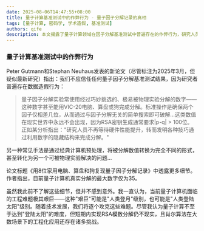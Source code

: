 ```yaml
---
date: 2025-08-06T14:47:55+08:00
title: 量子计算基准测试中的作弊行为 - 量子因子分解记录的真相
tags: [量子计算, 密码学, 学术造假, 基准测试]
authors: qife
description: 本文揭露了量子计算领域在因子分解基准测试中普遍存在的作弊行为，研究人员通过精心挑选易分解的数字或进行预处理来夸大量子计算机的性能表现，实际可分解的最大数字仅为35。
---
```


### 量子计算基准测试中的作弊行为

Peter Gutmann和Stephan Neuhaus发表的新论文（尽管标注为2025年3月，但疑似最新研究）指出：我们不应信任任何量子因子分解基准测试结果，因为研究者普遍存在数据造假行为：

> 量子因子分解实验常使用经过巧妙挑选的、极易被物理实验分解的数字——这种数字甚至能用VIC-20电脑、算盘或狗完成分解。标准操作是确保两个因子仅相差几位，从而通过与因子分解无关的简单搜索即可破解...这类数值在现实世界中永远不会出现，因为RSA密钥生成通常要求|p-q| > 100位。正如某分析指出："研究人员不再等待硬件性能提升，转而发明各种技巧通过利用数字的隐藏结构来完成分解。"

另一种常见手法是通过经典计算机预处理，将被分解数值转换为完全不同的形式，甚至转化为另一个可被物理实验解决的问题...

论文标题《用8位家用电脑、算盘和狗复现量子因子分解记录》中透露更多细节。作者指出，目前量子计算机真实分解的最大数字仅为35。

虽然我此前不了解这些细节，但并不感到意外。我一直认为，当前量子计算机面临的工程难题极其艰巨——这种"艰巨"可能是"人类登月"级别，也可能是"人类登陆太阳"级别。随着技术发展，我们将逐个攻克这些难题。尽管我认为量子计算不至于达到"登陆太阳"的难度，但短期内实现RSA模数分解仍不现实，且肖尔算法在大数场景下的工程化应用还存在诸多挑战。

